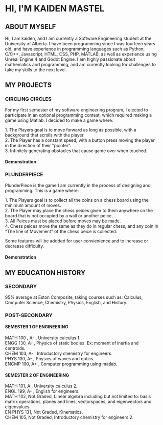 <title>Kaiden's Page</title>
<h1>HI, I'M KAIDEN MASTEL</h1>
<h2>ABOUT MYSELF</h2>
<p>Hi, I am kaiden, and I am currently a Software Engineering student at the University of Alberta. I have been programming since I was fourteen years old, and have experience in programming languages such as Python, C/C++, Javascript, HTML, CSS, PHP, MATLAB, as well as experience using Unreal Engine 4 and Godot Engine. I am highly passionate about mathematics and programming, and am currently looking for challenges to take my skills to the next level.</p>

<h2>MY PROJECTS</h2>
<h3>CIRCLING CIRCLES</h3>
<p>For my first semester of my software engineering program, I elected to participate in an optional programming contest, which required making a game using Matlab. I decided to make a game where:</p>
<p>
1. The Players goal is to move forward as long as possible, with a background that scrolls with the player.<br>
2. The Player has a constant speed, with a button press moving the player in the direction of their "pointer".<br>
3. Infinitely generating obstacles that cause game over when touched.<br>
</p>
<h4>Demonstration</h4>

<h3>PLUNDERPIECE</h3>
<p>PlunderPiece is the game I am currently in the process of designing and programming. This is a game where:</p>
<p>
1. The Players goal is to collect all the coins on a chess board using the minimum amount of moves.<br>
2. The Player may place the chess peices given to them anywhere on the board that is not occupied by a wall or another peice.<br>
3. All Peices must be placed before moves may be made.<br>
4. Chess peices move the same as they do in regular chess, and any coin in "The line of Movement" of the chess peice is collected.
</p>
<p>Some features will be addded for user convienience and to increase or decrease difficulty.</p>
<h4>Demonstration</h4>

<h2>MY EDUCATION HISTORY</h2>
<h3>SECONDARY</h3>
<p>95% average at Eston Composite, taking courses such as: Calculus, Computer Science, Chemistry, Physics, English, and History.</p>
<h3>POST-SECONDARY</h3>
<h4>SEMESTER 1 OF ENGINEERING</h4>
<p>
MATH 100 , A- , University calculus 1.<br>
ENGG 130, A- , Physics of static bodies. Ex: moment of inertia and centroids.<br>
CHEM 103, A- , Introductory chemistry for engineers.<br>
PHYS 130, A- , Physics of waves and optics.<br>
ENCMP 100, A+ , Computer programming using matlab.<br>
</p>
<h4>SEMESTER 2 OF ENGINEERING</h4>
MATH 101, A , University calculus 2.<br>
ENGL 199, A- , English for engineers.<br>
MATH 102, Not Graded, Linear algebra including but not limited to: basis matrix operations, planes and lines, vectorspaces, and eigenvectors and eigenvalues.<br>
EN PHYS 131, Not Graded, Kinematics.<br>
CHEM 105, Not Graded, Introductory chemistry for engineers 2.<br>
</p>
